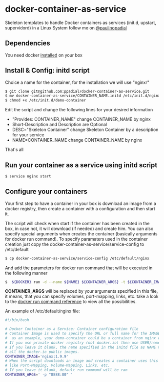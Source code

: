 # docker-container-as-service
Skeleton templates to handle Docker containers as services (init.d, upstart, supervidord) in a Linux System
follow me on [@paulinopadial](http://twitter.com/paulinopadial)
## Dependencies
You need docker [installed](https://docs.docker.com/engine/installation/) on your box

## Install & Config: initd script
Choice a name for the container, for the installation we will use "nginxr"
```sh
$ git clone git@github.com:ppadial/docker-container-as-service.git
$ mv docker-container-as-service/CONTAINER_NAME.initd /etc/init.d/nginx
$ chmod +x /etc/init.d/demo-container
```
Edit the script and change the following lines for your desired information
* "Provides:     CONTAINER_NAME" change CONTAINER_NAME by nginx
* Short-Description and Description are Optional
* DESC="Skeleton Container" change Skeleton Container by a description for your service
* NAME=CONTAINER_NAME change CONTAINER_NAME by nginx

That's all

## Run your container as a service using initd script
```sh
$ service nginx start
```

## Configure your containers
Your first step to have a container in your box is download an image from a docker registry, then create a container with a configuration and then start it.

The script will check when start if the container has been created in the box, in case not, it will download (if needed) and create him. You can also specify special arguments when creates the container (basically arguments for docker run command).
To specify paramaters used in the container creation just copy the docker-container-as-service/service-config to /etc/default
```sh
$ cp docker-container-as-service/service-config /etc/default/nginx
```
And add the parameters for docker run command that will be executed in the following manner
```sh
$  ${DOCKER} run -d --name ${NAME} ${CONTAINER_ARGS} -t ${CONTAINER_IMAGE_NAME}
```
**CONTAINER_ARGS** will be replaced by your arguments specified in this file, it means, that you can specify volumes, port-mapping, links, etc. take a look to the [docker run command reference](https://docs.docker.com/engine/reference/run/) to view all the possibilities.

An example of /etc/default/nginx file:
```sh
#!/bin/bash

# Docker Container as a Service: Container configuration file
# Container Image is used to specify the URL or full name for the IMAGE
#  as an example, your demo-container could be a container from nginx docker image.
# If you use private docker registry (not docker.io) then use USER/name like ppadial/demo-container
# If you leave it blank, the name specified in the initd file as NAME var will be used. It will work for
# all the docker.io public images.
CONTAINER_IMAGE='nginx:1.9.9'
# When the script downloads an image and creates a container uses this args to specify additional configuration
# like Port-Mapping, Volume-Mapping, Links, etc. 
# If you leave it blank, default run command will be ran
CONTAINER_ARGS=' -p "8888:80" '
